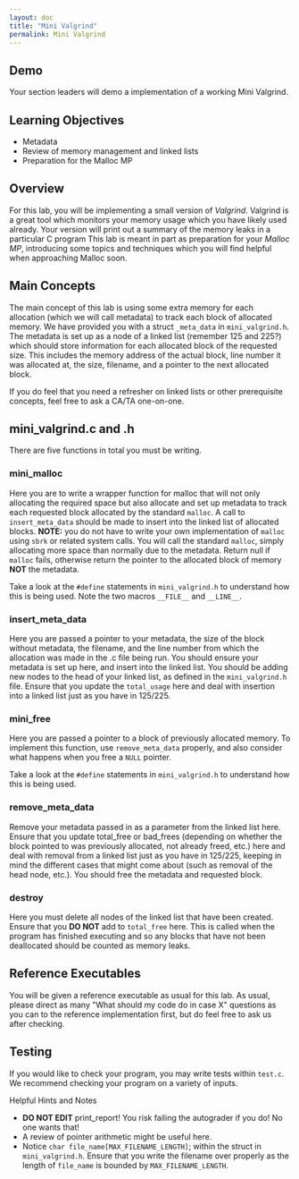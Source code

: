 ```yaml
---
layout: doc
title: "Mini Valgrind"
permalink: Mini Valgrind
---
```


## Demo

Your section leaders will demo a implementation of a working Mini Valgrind.

## Learning Objectives

*   Metadata
*   Review of memory management and linked lists
*   Preparation for the Malloc MP

## Overview

For this lab, you will be implementing a small version of *Valgrind*. Valgrind is a great tool which monitors your memory usage which you have likely used already. Your version will print out a summary of the memory leaks in a particular C program This lab is meant in part as preparation for your *Malloc MP*, introducing some topics and techniques which you will find helpful when approaching Malloc soon.

## Main Concepts

The main concept of this lab is using some extra memory for each allocation (which we will call metadata) to track each block of allocated memory. We have provided you with a struct `_meta_data` in `mini_valgrind.h`. The metadata is set up as a node of a linked list (remember 125 and 225?) which should store information for each allocated block of the requested size. This includes the memory address of the actual block, line number it was allocated at, the size, filename, and a pointer to the next allocated block.

If you do feel that you need a refresher on linked lists or other prerequisite concepts, feel free to ask a CA/TA one-on-one.

## mini_valgrind.c and .h

There are five functions in total you must be writing.

### mini_malloc

Here you are to write a wrapper function for malloc that will not only allocating the required space but also allocate and set up metadata to track each requested block allocated by the standard `malloc`. A call to `insert_meta_data` should be made to insert into the linked list of allocated blocks.  **NOTE:** you do not have to write your own implementation of `malloc` using `sbrk` or related system calls. You will call the standard `malloc`, simply allocating more space than normally due to the metadata. Return null if `malloc` fails, otherwise return the pointer to the allocated block of memory **NOT** the metadata.

Take a look at the `#define` statements in `mini_valgrind.h` to understand how this is being used. Note the two macros `__FILE__` and `__LINE__`.

### insert_meta_data

Here you are passed a pointer to your metadata, the size of the block without metadata, the filename, and the line number from which the allocation was made in the .c file being run. You should ensure your metadata is set up here, and insert into the linked list. You should be adding new nodes to the head of your linked list, as defined in the `mini_valgrind.h` file. Ensure that you update the `total_usage` here and deal with insertion into a linked list just as you have in 125/225.

### mini_free

Here you are passed a pointer to a block of previously allocated memory. To implement this function, use `remove_meta_data` properly, and also consider what happens when you free a `NULL` pointer.

Take a look at the `#define` statements in `mini_valgrind.h` to understand how this is being used.

### remove_meta_data

Remove your metadata passed in as a parameter from the linked list here. Ensure that you update total_free or bad_frees (depending on whether the block pointed to was previously allocated, not already freed, etc.) here and deal with removal from a linked list just as you have in 125/225, keeping in mind the different cases that might come about (such as removal of the head node, etc.). You should free the metadata and requested block.

### destroy

Here you must delete all nodes of the linked list that have been created. Ensure that you **DO NOT** add to `total_free` here. This is called when the program has finished executing and so any blocks that have not been deallocated should be counted as memory leaks.

## Reference Executables

You will be given a reference executable as usual for this lab. As usual, please direct as many "What should my code do in case X" questions as you can to the reference implementation first, but do feel free to ask us after checking.

## Testing
If you would like to check your program, you may write tests within `test.c`. We recommend checking your program on a variety of inputs.

Helpful Hints and Notes

*   **DO NOT EDIT** print_report! You risk failing the autograder if you do! No one wants that!
*   A review of pointer arithmetic might be useful here.
*   Notice `char file_name[MAX_FILENAME_LENGTH]`; within the struct in `mini_valgrind.h`. Ensure that you write the filename over properly as the length of `file_name` is bounded by `MAX_FILENAME_LENGTH`.
